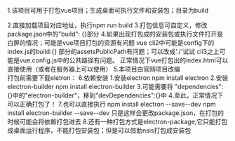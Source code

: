 1.该项目可用于打包vue项目；生成桌面可执行文件和安装包；目录为build
<!-- 2.直接将vue项目打包出的static等资源文件复制进dist目录；执行npm run build即可 -->
2.直接加载项目对应地址，执行npm run build
3.打包信息可自定义，修改package.json中的"build": {}部分
4.如果出现打包成的安装包或执行文件打开是白屏的情况；可能是vue项目打包的资源有问题
    vue cli2中可能是config下的index.js的build:{} 部分的assetsPublicPath有问题；可以改成'./'试试
    cli3之上可能是vue.config.js中的公共路径有问题。
    正常情况下vue打包出的index.html可以直接使用（或者在服务器上可以使用）
5.本项目由官网项目改编  
打包前需要下载eletron：
6.依赖安装
    1.安装electron
        npm install electron
    2.安装electron-builder
        npm install electron-builder
    3.可能需要将
    "dependencies": {}中的"electron-builder"，移到"devDependencies":{}中
    4.至此，正常情况下可以正确打包了！
7.也可以直接执行
    npm install electron --save--dev
    npm install electron-builder --save--dev
    只是这样会更改package.json，在打包的时候可能会将依赖打包进去
8.还有一种打包方式是electron-package;它只能打包成桌面运行程序，不能打包安装包；但是可以借助nsis打包成安装包